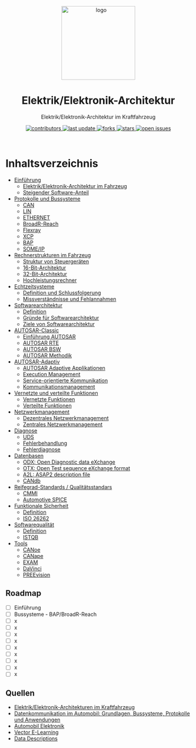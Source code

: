 
<div align="center">

  <img src="https://www.automotiveit.eu/assets/images/a/ee_architektur-eae555a9.webp" alt="logo" width="200" height="auto" />
  <h1>Elektrik/Elektronik-Architektur</h1>
  
  <p>
    Elektrik/Elektronik-Architektur im Kraftfahrzeug
  </p>

  
<!-- Badges -->
<p>
  <a href="https://github.com/CagriCatik/EE-Architektur/graphs/contributors">
    <img src="https://img.shields.io/github/contributors/CagriCatik/EE-Architektur" alt="contributors" />
  </a>
  <a href="">
    <img src="https://img.shields.io/github/last-commit/CagriCatik/EE-Architektur" alt="last update" />
  </a>
  <a href="https://github.com/CagriCatik/EE-Architektur/network/members">
    <img src="https://img.shields.io/github/forks/CagriCatik/EE-Architektur" alt="forks" />
  </a>
  <a href="https://github.com/CagriCatik/EE-Architektur/stargazers">
    <img src="https://img.shields.io/github/stars/CagriCatik/EE-Architektur" alt="stars" />
  </a>
  <a href="https://github.com/CagriCatik/EE-Architektur/issues/">
    <img src="https://img.shields.io/github/issues/CagriCatik/EE-Architektur" alt="open issues" />
  </a>
</p>
   
</div>

<br />

<!-- Table of Contents -->
#  Inhaltsverzeichnis

- [Einführung](https://github.com/CagriCatik/EE-Architektur/tree/master/1_einf%C3%BChrung)
  - [Elektrik/Elektronik-Architektur im Fahrzeug]()
  - [Steigender Software-Anteil]()
- [Protokolle und Bussysteme]()
  - [CAN]()
  - [LIN]()
  - [ETHERNET]()
  - [BroadR-Reach]()
  - [Flexray]()
  - [XCP]()
  - [BAP]()
  - [SOME/IP]()
- [Rechnerstrukturen im Fahrzeug]() 
  - [Struktur von Steuergeräten]()
  - [16-Bit-Architektur]()
  - [32-Bit-Architektur]()
  - [Hochleistungsrechner]()
- [Echtzeitsysteme]()
  - [Definition und Schlussfolgerung]()
  - [Missverständnisse und Fehlannahmen]()
- [Softwarearchitektur]()
  - [Definition]()
  - [Gründe für Softwarearchitektur]()
  - [Ziele von Softwarearchitektur]()
- [AUTOSAR-Classic]()
  - [Einführung AUTOSAR]()
  - [AUTOSAR RTE]()
  - [AUTOSAR BSW]()
  - [AUTOSAR Methodik]()
- [AUTOSAR-Adaptiv]()
  - [AUTOSAR Adaptive Applikationen]()
  - [Execution Management]()
  - [Service-orientierte Kommunikation]()
  - [Kommunikationsmanagement]()
- [Vernetzte und verteilte Funktionen]()
  - [Vernetzte Funktionen]()
  - [Verteilte Funktionen]()
- [Netzwerkmanagement]()
  - [Dezentrales Netzwerkmanagement]()
  - [Zentrales Netzwerkmanagement]()
- [Diagnose]()
  - [UDS]()
  - [Fehlerbehandlung]()
  - [Fehlerdiagnose]()
- [Datenbasen]()
  - [ODX: Open Diagnostic data eXchange]()
  - [OTX: Open Test sequence eXchange format]()
  - [A2L: ASAP2 description file]()
  - [CANdb]()
- [Reifegrad-Standards / Qualitätsstandars]()
  - [CMMI]()
  - [Automotive SPICE]()
- [Funktionale Sicherheit]()
  - [Definition]()
  - [ISO 26262]()
- [Softwarequalität]()
  - [Definition]()
  - [ISTQB]()
- [Tools]()
  - [CANoe]()
  - [CANape]()
  - [EXAM]()
  - [DaVinci]()
  - [PREEvision]()


<!-- Roadmap -->
## Roadmap

* [ ] Einführung
* [ ] Bussysteme - BAP/BroadR-Reach
* [ ] x
* [ ] x
* [ ] x
* [ ] x
* [ ] x
* [ ] x
* [ ] x
* [ ] x
* [ ] x

<!-- Acknowledgments -->
## Quellen

- [Elektrik/Elektronik-Architekturen im Kraftfahrzeug](https://link.springer.com/book/10.1007/978-3-642-25478-9)
- [Datenkommunikation im Automobil: Grundlagen, Bussysteme, Protokolle und Anwendungen](https://www.abebooks.com/Datenkommunikation-Automobil-Grundlagen-Bussysteme-Protokolle-Anwendungen/12232139962/bd)
- [Automobil Elektronik](https://www.automobil-elektronik.de/blog/2022/)
- [Vector E-Learning](https://elearning.vector.com/)
- [Data Descriptions](https://automotive.softing.com/standards/data-descriptions.html)